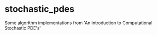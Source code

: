 # stochastic_pdes
Some algorithm implementations from 'An introduction to Computational Stochastic PDE's'
